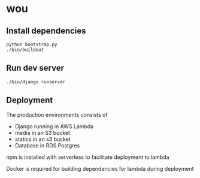 # wou

## Install dependencies

```
python bootstrap.py
./bin/buildout
```

## Run dev server

```
./bin/django runserver
```

## Deployment
The production environments consists of
- Django running in AWS Lambda
- media in an S3 bucket
- statics in an s3 bucket
- Database in RDS Postgres

npm is installed with serverless to facilitate deployment to lambda

Docker is required for building dependencies for lambda during deployment